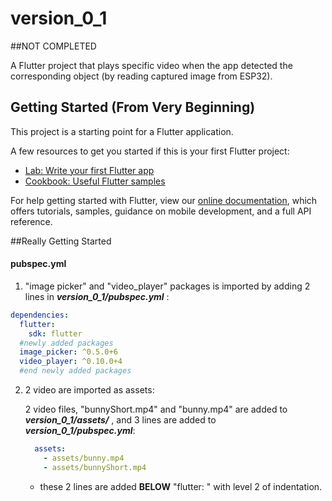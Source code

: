 # version_0_1

##NOT COMPLETED

A Flutter project that plays specific video when the app detected the corresponding object (by reading captured image from ESP32).

## Getting Started (From Very Beginning)

This project is a starting point for a Flutter application.

A few resources to get you started if this is your first Flutter project:

- [Lab: Write your first Flutter app](https://flutter.io/docs/get-started/codelab)
- [Cookbook: Useful Flutter samples](https://flutter.io/docs/cookbook)

For help getting started with Flutter, view our 
[online documentation](https://flutter.io/docs), which offers tutorials, 
samples, guidance on mobile development, and a full API reference.

##Really Getting Started

#### pubspec.yml

1. "image picker" and "video_player" packages is imported by adding 2 lines in ***version_0_1/pubspec.yml*** :

```yaml
dependencies:
  flutter:
    sdk: flutter
  #newly added packages
  image_picker: ^0.5.0+6
  video_player: ^0.10.0+4 
  #end newly added packages
```

2. 2 video are imported as assets:

   2 video files, "bunnyShort.mp4" and "bunny.mp4" are added to ***version_0_1/assets/*** , and 3 lines are added to ***version_0_1/pubspec.yml***:

   ```yaml
     assets:
       - assets/bunny.mp4
       - assets/bunnyShort.mp4
   ```

   - these 2 lines are added **BELOW** "flutter: " with level 2 of indentation.

